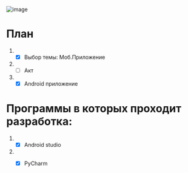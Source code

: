 
![image](https://github.com/Eroshevskiy/Diplom/assets/97594146/c6f6f4d2-4915-4925-8cd6-09fad53e07d3)

# План

1. -[x] Выбор темы: Моб.Приложение
2. -[ ] Акт
3. -[x] Android приложение

# Программы в которых проходит разработка:
1. -[x] Android studio
2. -[x] PyCharm


